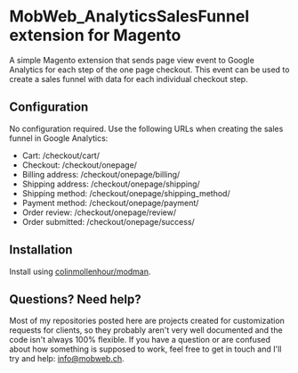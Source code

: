 # MobWeb_AnalyticsSalesFunnel extension for Magento

A simple Magento extension that sends page view event to Google Analytics for each step of the one page checkout. This event can be used to create a sales funnel with data for each individual checkout step.

## Configuration

No configuration required. Use the following URLs when creating the sales funnel in Google Analytics:

- Cart: /checkout/cart/
- Checkout: /checkout/onepage/
- Billing address: /checkout/onepage/billing/
- Shipping address: /checkout/onepage/shipping/
- Shipping method: /checkout/onepage/shipping_method/
- Payment method: /checkout/onepage/payment/
- Order review: /checkout/onepage/review/
- Order submitted: /checkout/onepage/success/

## Installation

Install using [colinmollenhour/modman](https://github.com/colinmollenhour/modman/).

## Questions? Need help?

Most of my repositories posted here are projects created for customization requests for clients, so they probably aren't very well documented and the code isn't always 100% flexible. If you have a question or are confused about how something is supposed to work, feel free to get in touch and I'll try and help: [info@mobweb.ch](mailto:info@mobweb.ch).